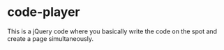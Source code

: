 # code-player
This is a jQuery code where you basically write the code on the spot and create a page simultaneously.
